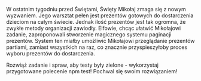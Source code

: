 W ostatnim tygodniu przed Świętami, Święty Mikołaj zmaga się z nowym wyzwaniem. Jego warsztat pełen jest prezentów gotowych do dostarczenia dzieciom na całym świecie. Jednak ilość prezentów jest tak ogromna, że zwykłe metody organizacji zawiodły. Elfowie, chcąc ułatwić Mikołajowi zadanie, zaproponowali stworzenie magicznego systemu paginacji prezentów. System ten miałby umożliwić Mikołajowi przeglądanie prezentów partiami, zamiast wszystkich na raz, co znacznie przyspieszyłoby proces wyboru prezentów do dostarczenia.

Rozwiąż zadanie i spraw, aby testy były zielone - wykorzystaj przygotowane polecenie npm test! Pochwal się swoim rozwiązaniem!
